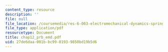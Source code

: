 ```yaml
---
content_type: resource
description: ''
file: null
file_location: /coursemedia/res-6-003-electromechanical-dynamics-spring-2009/27de6daa001bbc9981939850bd19b5d6_chap12_prb_emd.pdf
file_type: application/pdf
resourcetype: Document
title: chap12_prb_emd.pdf
uid: 27de6daa-001b-bc99-8193-9850bd19b5d6
---
```

